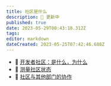 ```yaml
---
title: 社区是什么
description: 🔴 更新中
published: true
date: 2023-05-29T00:43:18.312Z
tags: 
editor: markdown
dateCreated: 2023-05-25T07:42:46.688Z
---
```


- 🎯 [开发者社区：是什么，为什么](/zh/what-is-community/community-mission)
- 📐 [测量社区状态](/zh/what-is-community/community-metrics)
- 🤝 [社区与其他部门的协作](/zh/what-is-community/community-synergy)